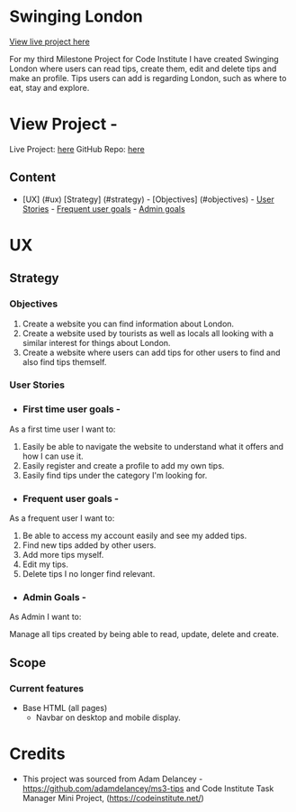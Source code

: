 # Swinging London

[View live project here](https://emmyamanda.github.io/swinging-london/)

For my third Milestone Project for Code Institute I have created Swinging London where users can read tips, create them, edit and delete tips and make an profile. Tips users can add is regarding London, such as where to eat, stay and explore. 

# View Project - 

Live Project: [here](https://swinging-london.herokuapp.com/)
GitHub Repo: [here](https://emmyamanda.github.io/swinging-london/)

## Content

- [UX] (#ux)
    [Strategy] (#strategy)
        - [Objectives] (#objectives)
        - [User Stories](#user-stories)
        - [Frequent user goals](#frequent-user-goals)
        - [Admin goals](#admin-goals)

# UX

## Strategy

### Objectives

1. Create a website you can find information about London.
2. Create a website used by tourists as well as locals all looking with a similar interest for things about London. 
3. Create a website where users can add tips for other users to find and also find tips themself. 

### User Stories
- ### First time user goals -

As a first time user I want to:

1. Easily be able to navigate the website to understand what it offers and how I can use it. 
2. Easily register and create a profile to add my own tips. 
3. Easily find tips under the category I'm looking for.

- ### Frequent user goals - 

As a frequent user I want to:

1. Be able to access my account easily and see my added tips. 
2. Find new tips added by other users. 
3. Add more tips myself. 
4. Edit my tips. 
5. Delete tips I no longer find relevant. 

- ### Admin Goals - 

As Admin I want to:

Manage all tips created by being able to read, update, delete and create. 

## Scope

### Current features 

* Base HTML (all pages)
    - Navbar on desktop and mobile display.

# Credits

- This project was sourced from Adam Delancey - https://github.com/adamdelancey/ms3-tips and Code Institute Task Manager Mini Project, (https://codeinstitute.net/) 